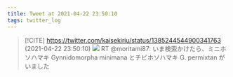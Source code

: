 ```yaml
---
title: Tweet at 2021-04-22 23:50:10
tags: twitter_log
---
```


> [!CITE] https://twitter.com/kaisekiriu/status/1385244544900341763 (2021-04-22 23:50:10)
> ![](https://twitter.com/kaisekiriu/status/1385244544900341763)
> RT @moritami87: いま検索かけたら、ミニホソハマキ Gynnidomorpha minimana とチビホソハマキ G. permixtan がいました
